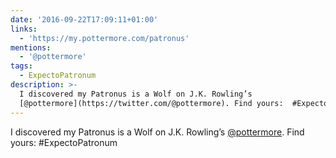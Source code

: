 ```yaml
---
date: '2016-09-22T17:09:11+01:00'
links:
  - 'https://my.pottermore.com/patronus'
mentions:
  - '@pottermore'
tags:
  - ExpectoPatronum
description: >-
  I discovered my Patronus is a Wolf on J.K. Rowling’s
  [@pottermore](https://twitter.com/@pottermore). Find yours:  #ExpectoPatronum
---
```

I discovered my Patronus is a Wolf on J.K. Rowling’s [@pottermore](https://twitter.com/@pottermore). Find yours:  #ExpectoPatronum
